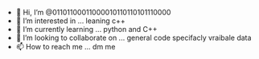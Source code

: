 - 👋 Hi, I’m @01101100011000010110110101110000
- 👀 I’m interested in ... leaning c++
- 🌱 I’m currently learning ... python and C++
- 💞️ I’m looking to collaborate on ... general code specifacly vraibale data 
- 📫 How to reach me ... dm me 

<!---
01101100011000010110110101110000/01101100011000010110110101110000 is a ✨ special ✨ repository because its `README.md` (this file) appears on your GitHub profile.
You can click the Preview link to take a look at your changes.
--->


